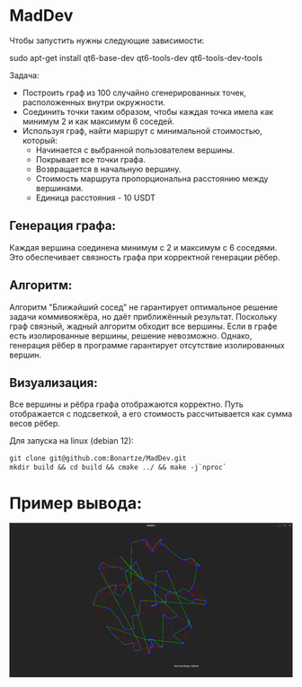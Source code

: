 # MadDev

Чтобы запустить нужны следующие зависимости:

sudo apt-get install qt6-base-dev qt6-tools-dev qt6-tools-dev-tools

Задача:
- Построить граф из 100 случайно сгенерированных точек, расположенных внутри окружности.
- Соединить точки таким образом, чтобы каждая точка имела как минимум 2 и как максимум 6 соседей.
- Используя граф, найти маршрут с минимальной стоимостью, который:
  - Начинается с выбранной пользователем вершины.
  - Покрывает все точки графа.
  - Возвращается в начальную вершину.
  - Стоимость маршрута пропорциональна расстоянию между вершинами.
  - Единица расстояния - 10 USDT

## Генерация графа:
Каждая вершина соединена минимум с 2 и максимум с 6 соседями. Это обеспечивает связность графа при корректной генерации рёбер.
## Алгоритм:
Алгоритм "Ближайший сосед" не гарантирует оптимальное решение задачи коммивояжёра, но даёт приближённый результат.
Поскольку граф связный, жадный алгоритм обходит все вершины.
Если в графе есть изолированные вершины, решение невозможно. Однако, генерация рёбер в программе гарантирует отсутствие изолированных вершин.
## Визуализация:
Все вершины и рёбра графа отображаются корректно.
Путь отображается с подсветкой, а его стоимость рассчитывается как сумма весов рёбер.

Для запуска на linux (debian 12):
```
git clone git@github.com:Bonartze/MadDev.git
mkdir build && cd build && cmake ../ && make -j`nproc`
```

# Пример вывода:

![img.png](img.png)